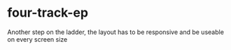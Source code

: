 # four-track-ep
Another step on the ladder, the layout has to be responsive and be useable on every screen size
